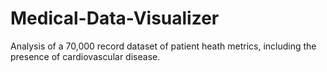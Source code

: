# Medical-Data-Visualizer
Analysis of a 70,000 record dataset of patient heath metrics, including the presence of cardiovascular disease. 
